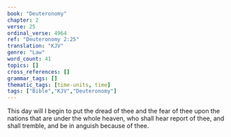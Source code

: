 ```yaml
---
book: "Deuteronomy"
chapter: 2
verse: 25
ordinal_verse: 4964
ref: "Deuteronomy 2:25"
translation: "KJV"
genre: "Law"
word_count: 41
topics: []
cross_references: []
grammar_tags: []
thematic_tags: [time-units, time]
tags: ["Bible","KJV","Deuteronomy"]
---
```

This day will I begin to put the dread of thee and the fear of thee upon the nations that are under the whole heaven, who shall hear report of thee, and shall tremble, and be in anguish because of thee.
